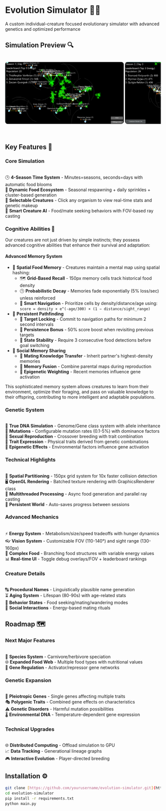 # Evolution Simulator 🌱🧬

A custom individual-creature focused evolutionary simulator with advanced genetics and optimized performance

## Simulation Preview 🔍

<div style="display: flex; overflow-x: auto; gap: 16px; padding: 16px 0;">
  <div style="flex: 0 0 auto; min-width: 300px; text-align: left;">
    <img src="./images/1.png" style="height: 200px; border-radius: 8px;">
    <img src="./images/2.png" style="height: 200px; border-radius: 8px;">
    <img src="./images/3.png" style="height: 200px; border-radius: 8px;">
    <p> </p>
  </div>
</div>

## Key Features 🔑

### Core Simulation
<br>🕒 **4-Season Time System** - Minutes=seasons, seconds=days with automatic food blooms<br>
🌾 **Dynamic Food Ecosystem** - Seasonal respawning + daily sprinkles + cluster-based generation<br>
👀 **Selectable Creatures** - Click any organism to view real-time stats and genetic makeup<br>
🧠 **Smart Creature AI** - Food/mate seeking behaviors with FOV-based ray casting

### Cognitive Abilities 🧠

Our creatures are not just driven by simple instincts; they possess advanced cognitive abilities that enhance their survival and adaptation:

#### Advanced Memory System
* 🧠 **Spatial Food Memory** - Creatures maintain a mental map using spatial hashing:
    * 🗺️ **Grid-Based Recall** - 150px memory cells track historical food density
    * 🕒 **Probabilistic Decay** - Memories fade exponentially (5% loss/sec) unless reinforced
    * 🧭 **Smart Navigation** - Prioritize cells by density/distance/age using: `score = density × e^(-age/300) × (1 − distance/sight_range)`
* 🎯 **Persistent Pathfinding**
    * 🔄 **Target Locking** - Commit to navigation paths for minimum 2 second intervals
    * 🧲 **Persistence Bonus** - 50% score boost when revisiting previous targets
    * 🚦 **State Stability** - Require 3 consecutive food detections before goal switching
* 🤝 **Social Memory Sharing**
    * 💞 **Mating Knowledge Transfer** - Inherit partner's highest-density memories
    * 🧩 **Memory Fusion** - Combine parental maps during reproduction
    * 📡 **Epigenetic Weighting** - Recent memories influence gene activation

This sophisticated memory system allows creatures to learn from their environment, optimize their foraging, and pass on valuable knowledge to their offspring, contributing to more intelligent and adaptable populations.

### Genetic System
<br>🧬 **True DNA Simulation** - Genome/Gene class system with allele inheritance<br>
🎲 **Mutations** - Configurable mutation rates (0.1-5%) with dominance factors<br>
💞 **Sexual Reproduction** - Crossover breeding with trait combination<br>
🌈 **Trait Expression** - Physical traits derived from genetic combinations<br>
📜 **Epigenetic Effects** - Environmental factors influence gene activation

### Technical Highlights
<br>🚀 **Spatial Partitioning** - 150px grid system for 10x faster collision detection<br>
🖥️ **OpenGL Rendering** - Batched texture rendering with GraphicsRenderer class<br>
🧵 **Multithreaded Processing** - Async food generation and parallel ray casting<br>
💾 **Persistent World** - Auto-saves progress between sessions

### Advanced Mechanics
<br>⚡ **Energy System** - Metabolism/size/speed tradeoffs with hunger dynamics<br>
👓 **Vision System** - Customizable FOV (110-140°) and sight range (130-160px)<br>
🍎 **Complex Food** - Branching food structures with variable energy values<br>
📊 **Real-time UI** - Toggle debug overlays/FOV + leaderboard rankings

### Creature Details
<br>🔠 **Procedural Names** - Linguistically plausible name generation<br>
⏳ **Aging System** - Lifespan (80-90s) with age-related stats<br>
🎯 **Behavior States** - Food seeking/mating/wandering modes<br>
👥 **Social Interactions** - Energy-based mating rituals

## Roadmap 🗺️

### Next Major Features
<br>🦖 **Species System** - Carnivore/herbivore speciation<br>
🌐 **Expanded Food Web** - Multiple food types with nutritional values<br>
🧬 **Gene Regulation** - Activator/repressor gene networks

### Genetic Expansion
<br>🧩 **Pleiotropic Genes** - Single genes affecting multiple traits<br>
🎭 **Polygenic Traits** - Combined gene effects on characteristics<br>
⚠️ **Genetic Disorders** - Harmful mutation possibilities<br>
🌡️ **Environmental DNA** - Temperature-dependent gene expression

### Technical Upgrades
<br>🌐 **Distributed Computing** - Offload simulation to GPU<br>
📈 **Data Tracking** - Generational lineage graphs<br>
🎮 **Interactive Evolution** - Player-directed breeding

## Installation ⚙️

```bash
git clone [https://github.com/yourusername/evolution-simulator.git](https://github.com/yourusername/evolution-simulator.git)
cd evolution-simulator
pip install -r requirements.txt
python main.py